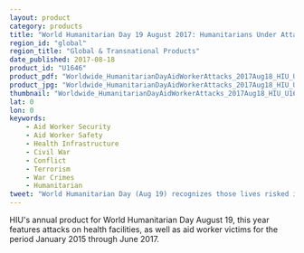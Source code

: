 ```yaml
---
layout: product
category: products
title: "World Humanitarian Day 19 August 2017: Humanitarians Under Attack"
region_id: "global"
region_title: "Global & Transnational Products" 
date_published: 2017-08-18
product_id: "U1646"
product_pdf: "Worldwide_HumanitarianDayAidWorkerAttacks_2017Aug18_HIU_U1646.pdf"
product_jpg: "Worldwide_HumanitarianDayAidWorkerAttacks_2017Aug18_HIU_U1646.jpg"
thumbnail: "Worldwide_HumanitarianDayAidWorkerAttacks_2017Aug18_HIU_U1646_thumb.jpg"
lat: 0
lon: 0
keywords:
    - Aid Worker Security
    - Aid Worker Safety
    - Health Infrastructure
    - Civil War
    - Conflict
    - Terrorism
    - War Crimes
    - Humanitarian
tweet: "World Humanitarian Day (Aug 19) recognizes those lives risked in humanitarian service"
---
```

HIU's annual product for World Humanitarian Day August 19, this year features attacks on health facilities, as well as aid worker victims for the period January 2015 through June 2017.   
